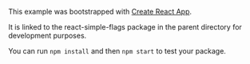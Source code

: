 This example was bootstrapped with [Create React App](https://github.com/facebook/create-react-app).

It is linked to the react-simple-flags package in the parent directory for development purposes.

You can run `npm install` and then `npm start` to test your package.
